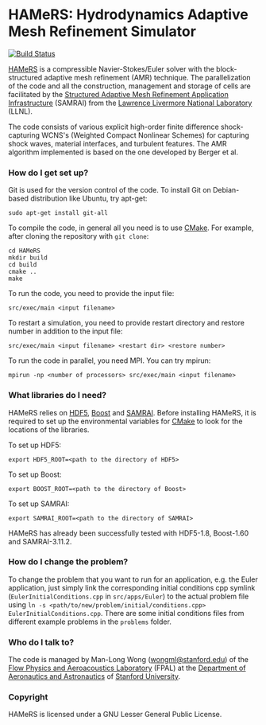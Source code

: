 # HAMeRS: Hydrodynamics Adaptive Mesh Refinement Simulator #

[![Build Status](https://travis-ci.com/mlwong/HAMeRS.svg?token=qhzno8A188sa9Lwm5JDg&branch=master)](https://travis-ci.com/mlwong/HAMeRS)

[HAMeRS](https://fpal.stanford.edu/hamers) is a compressible Navier-Stokes/Euler solver with the block-structured adaptive mesh refinement (AMR) technique. The parallelization of the code and all the construction, management and storage of cells are facilitated by the [Structured Adaptive Mesh Refinement Application Infrastructure](https://computation.llnl.gov/project/SAMRAI/) (SAMRAI) from the [Lawrence Livermore National Laboratory](https://www.llnl.gov/) (LLNL).

The code consists of various explicit high-order finite difference shock-capturing WCNS's (Weighted Compact Nonlinear Schemes) for capturing shock waves, material interfaces, and turbulent features. The AMR algorithm implemented is based on the one developed by Berger et al.

### How do I get set up? ###

Git is used for the version control of the code. To install Git on Debian-based distribution like Ubuntu, try apt-get:

```
sudo apt-get install git-all
```

To compile the code, in general all you need is to use [CMake](https://cmake.org/). For example, after cloning the repository with `git clone`:

```
cd HAMeRS
mkdir build
cd build
cmake ..
make
```

To run the code, you need to provide the input file:

```
src/exec/main <input filename>
```

To restart a simulation, you need to provide restart directory and restore number in addition to the input file:

```
src/exec/main <input filename> <restart dir> <restore number>
```

To run the code in parallel, you need MPI. You can try mpirun:

```
mpirun -np <number of processors> src/exec/main <input filename>
```

### What libraries do I need? ###

HAMeRS relies on [HDF5](https://support.hdfgroup.org/HDF5/), [Boost](https://www.boost.org/) and [SAMRAI](https://computation.llnl.gov/projects/samrai). Before installing HAMeRS, it is required to set up the environmental variables for [CMake](https://cmake.org/) to look for the locations of the libraries.

To set up HDF5:
```
export HDF5_ROOT=<path to the directory of HDF5>
```

To set up Boost:
```
export BOOST_ROOT=<path to the directory of Boost>
```

To set up SAMRAI:
```
export SAMRAI_ROOT=<path to the directory of SAMRAI>
```

HAMeRS has already been successfully tested with HDF5-1.8, Boost-1.60 and SAMRAI-3.11.2.

### How do I change the problem? ###

To change the problem that you want to run for an application, e.g. the Euler application, just simply link the corresponding initial conditions cpp symlink (`EulerInitialConditions.cpp` in `src/apps/Euler`) to the actual problem file using `ln -s <path/to/new/problem/initial/conditions.cpp> EulerInitialConditions.cpp`. There are some initial conditions files from different example problems in the `problems` folder.

### Who do I talk to? ###

The code is managed by Man-Long Wong (wongml@stanford.edu) of the [Flow Physics and Aeroacoustics Laboratory](https://fpal.stanford.edu/) (FPAL)  at the [Department of Aeronautics and Astronautics](https://aa.stanford.edu/) of [Stanford University](https://www.stanford.edu/).

### Copyright ###
HAMeRS is licensed under a  GNU Lesser General Public License.
